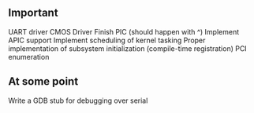 ## Important
UART driver
CMOS Driver
Finish PIC (should happen with ^)
Implement APIC support
Implement scheduling of kernel tasking
Proper implementation of subsystem initialization (compile-time registration)
PCI enumeration

## At some point
Write a GDB stub for debugging over serial

